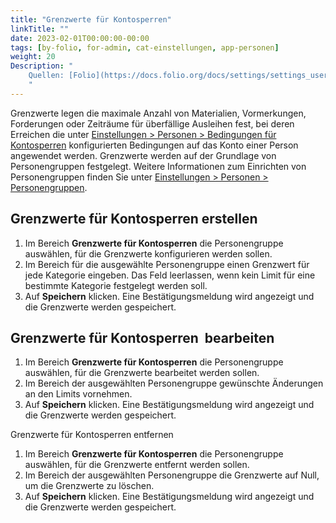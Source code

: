```yaml
---
title: "Grenzwerte für Kontosperren"
linkTitle: ""
date: 2023-02-01T00:00:00-00:00
tags: [by-folio, for-admin, cat-einstellungen, app-personen]
weight: 20
Description: "
    Quellen: [Folio](https://docs.folio.org/docs/settings/settings_users/settings_users/#settings--users--limits) & [GBV](https://info.gbv.de/pages/viewpage.action?pageId=841809967)
    "
---
```


Grenzwerte legen die maximale Anzahl von Materialien, Vormerkungen, Forderungen oder Zeiträume für überfällige Ausleihen fest, bei deren Erreichen die unter [Einstellungen > Personen > Bedingungen für Kontosperren](https://info.gbv.de/pages/viewpage.action?pageId=841809962) konfigurierten Bedingungen auf das Konto einer Person angewendet werden. Grenzwerte werden auf der Grundlage von Personengruppen festgelegt. Weitere Informationen zum Einrichten von Personengruppen finden Sie unter [Einstellungen > Personen > Personengruppen](https://info.gbv.de/display/FOLIOGBVEXTERN/Einstellungen+%28Personen%29%3A+Personengruppen).

## Grenzwerte für Kontosperren erstellen

1.  Im Bereich **Grenzwerte für Kontosperren** die Personengruppe auswählen, für die Grenzwerte konfigurieren werden sollen.
2.  Im Bereich für die ausgewählte Personengruppe einen Grenzwert für jede Kategorie eingeben. Das Feld leerlassen, wenn kein Limit für eine bestimmte Kategorie festgelegt werden soll.
3.  Auf **Speichern** klicken. Eine Bestätigungsmeldung wird angezeigt und die Grenzwerte werden gespeichert.

## Grenzwerte für Kontosperren  bearbeiten

1.  Im Bereich **Grenzwerte für Kontosperren** die Personengruppe auswählen, für die Grenzwerte bearbeitet werden sollen.
2.  Im Bereich der ausgewählten Personengruppe gewünschte Änderungen an den Limits vornehmen.
3.  Auf **Speichern** klicken. Eine Bestätigungsmeldung wird angezeigt und die Grenzwerte werden gespeichert.

Grenzwerte für Kontosperren entfernen

1.  Im Bereich **Grenzwerte für Kontosperren** die Personengruppe auswählen, für die Grenzwerte entfernt werden sollen.
2.  Im Bereich der ausgewählten Personengruppe die Grenzwerte auf Null, um die Grenzwerte zu löschen.
3.  Auf **Speichern** klicken. Eine Bestätigungsmeldung wird angezeigt und die Grenzwerte werden gespeichert.
